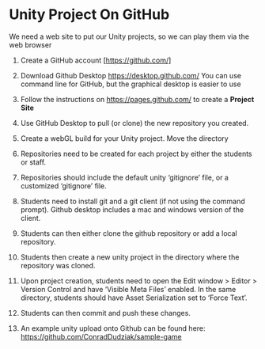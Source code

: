 
# Unity Project On GitHub

We need a web site to put our Unity projects, so we can play them via the web browser

1. Create a GitHub account [https://github.com/]

2. Download Github Desktop https://desktop.github.com/ 
You can use command line for GitHub, but the graphical desktop is easier to use

3. Follow the instructions on https://pages.github.com/ to create a **Project Site**

4. Use GitHub Desktop to pull (or clone) the new repository you created.

5. Create a webGL build for your Unity project. Move the directory 

2. Repositories need to be created for each project by either the students or staff.
3. Repositories should include the default unity ‘gitignore’ file, or a customized ‘gitignore’
file.
4. Students need to install git and a git client (if not using the command prompt). Github
desktop includes a mac and windows version of the client.
5. Students can then either clone the github repository or add a local repository.
6. Students then create a new unity project in the directory where the repository was cloned.
7. Upon project creation, students need to open the Edit window > Editor > Version Control
and have ‘Visible Meta Files’ enabled. In the same directory, students should have Asset
Serialization set to ‘Force Text’.
8. Students can then commit and push these changes.
9. An example unity upload onto Github can be found here:
https://github.com/ConradDudziak/sample-game
